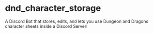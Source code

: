 # dnd_character_storage
A Discord Bot that stores, edits, and lets you use Dungeon and Dragons character sheets inside a Discord Server!
